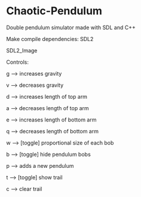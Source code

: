 # Chaotic-Pendulum
Double pendulum simulator made with SDL and C++


Make compile dependencies:
  SDL2
  
  SDL2_Image
  
  
Controls:

  g --> increases gravity
  
  v --> decreases gravity
  
  d --> increases length of top arm
  
  a --> decreases length of top arm
  
  e --> increases length of bottom arm
  
  q --> decreases length of bottom arm
  
  w --> [toggle] proportional size of each bob
  
  b --> [toggle] hide pendulum bobs
  
  p --> adds a new pendulum
  
  t --> [toggle] show trail
  
  c --> clear trail
